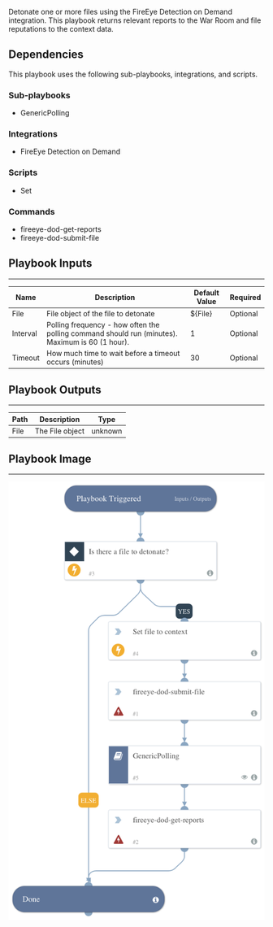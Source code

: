 Detonate one or more files using the FireEye Detection on Demand integration.  This playbook returns relevant reports to the War Room and file reputations to the context data.

## Dependencies
This playbook uses the following sub-playbooks, integrations, and scripts.

### Sub-playbooks
* GenericPolling

### Integrations
* FireEye Detection on Demand

### Scripts
* Set

### Commands
* fireeye-dod-get-reports
* fireeye-dod-submit-file

## Playbook Inputs
---

| **Name** | **Description** | **Default Value** | **Required** |
| --- | --- | --- | --- |
| File | File object of the file to detonate | ${File} | Optional |
| Interval | Polling frequency - how often the polling command should run \(minutes\). Maximum is 60 (1 hour). | 1 | Optional |
| Timeout | How much time to wait before a timeout occurs  \(minutes\) | 30 | Optional |

## Playbook Outputs
---

| **Path** | **Description** | **Type** |
| --- | --- | --- |
| File | The File object | unknown |

## Playbook Image
---
![Detonate File - FireEye Detection on Demand](../doc_files/playbook-Detonate_File_-_FireEye_Detection_on_Demand.png)